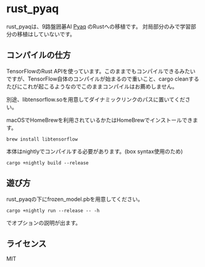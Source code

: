 # rust_pyaq
rust_pyaqは、9路盤囲碁AI [Pyaq](https://github.com/ymgaq/Pyaq) のRustへの移植です。
対局部分のみで学習部分の移植はしていないです。

## コンパイルの仕方
TensorFlowのRust APIを使っています。このままでもコンパイルできるみたいですが、TensorFlow自体のコンパイルが始まるので重いこと、cargo cleanするたびにこれが起こるようなのでこのままコンパイルはお薦めしません。

別途、libtensorflow.soを用意してダイナミックリンクのパスに置いてください。

macOSでHomeBrewを利用されているかたはHomeBrewでインストールできます。

```
brew install libtensorflow
```

本体はnightlyでコンパイルする必要があります。(box syntax使用のため)
```
cargo +nightly build --release
```

## 遊び方
rust_pyaqの下にfrozen_model.pbを用意してください。
```
cargo +nightly run --release -- -h
```
でオプションの説明が出ます。

## ライセンス
MIT
